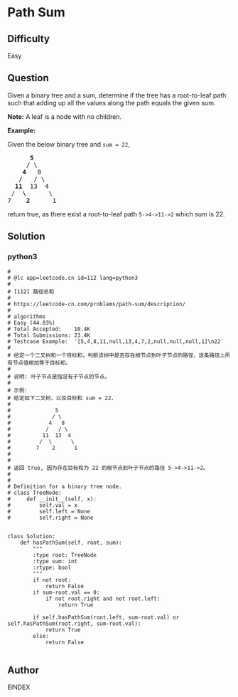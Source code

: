 # Path Sum

## Difficulty
Easy

## Question
<p>Given a binary tree and a sum, determine if the tree has a root-to-leaf path such that adding up all the values along the path equals the given sum.</p>

<p><strong>Note:</strong>&nbsp;A leaf is a node with no children.</p>

<p><strong>Example:</strong></p>

<p>Given the below binary tree and <code>sum = 22</code>,</p>

<pre>
      <strong>5</strong>
     <strong>/</strong> \
    <strong>4</strong>   8
   <strong>/</strong>   / \
  <strong>11</strong>  13  4
 /  <strong>\</strong>      \
7    <strong>2</strong>      1
</pre>

<p>return true, as there exist a root-to-leaf path <code>5-&gt;4-&gt;11-&gt;2</code> which sum is 22.</p>


## Solution
### python3
```python3
#
# @lc app=leetcode.cn id=112 lang=python3
#
# [112] 路径总和
#
# https://leetcode-cn.com/problems/path-sum/description/
#
# algorithms
# Easy (44.03%)
# Total Accepted:    10.4K
# Total Submissions: 23.4K
# Testcase Example:  '[5,4,8,11,null,13,4,7,2,null,null,null,1]\n22'
#
# 给定一个二叉树和一个目标和，判断该树中是否存在根节点到叶子节点的路径，这条路径上所有节点值相加等于目标和。
#
# 说明: 叶子节点是指没有子节点的节点。
#
# 示例: 
# 给定如下二叉树，以及目标和 sum = 22，
#
# ⁠             5
# ⁠            / \
# ⁠           4   8
# ⁠          /   / \
# ⁠         11  13  4
# ⁠        /  \      \
# ⁠       7    2      1
#
#
# 返回 true, 因为存在目标和为 22 的根节点到叶子节点的路径 5->4->11->2。
#
#
# Definition for a binary tree node.
# class TreeNode:
#     def __init__(self, x):
#         self.val = x
#         self.left = None
#         self.right = None


class Solution:
    def hasPathSum(self, root, sum):
        """
        :type root: TreeNode
        :type sum: int
        :rtype: bool
        """
        if not root:
            return False
        if sum-root.val == 0:
            if not root.right and not root.left:
                return True

        if self.hasPathSum(root.left, sum-root.val) or self.hasPathSum(root.right, sum-root.val):
            return True
        else:
            return False


```

## Author
EINDEX